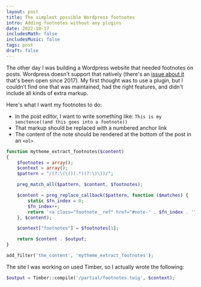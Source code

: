 ```yaml
---
layout: post
title: The simplest possible Wordpress footnotes
intro: Adding footnotes without any plugins
date: 2022-10-17
includesMath: false
includesMusic: false
tags: post
draft: false
---
```


The other day I was building a Wordpress website that needed footnotes on posts. Wordpress doesn't support that natively (there's an [issue about it](https://github.com/WordPress/gutenberg/issues/1890) that's been open since 2017). My first thought was to use a plugin, but I couldn't find one that was maintained, had the right features, and didn't include all kinds of extra markup.

Here's what I want my footnotes to do:

- In the post editor, I want to write something like: `This is my senctence((and this goes into a footnote))`
- That markup should be replaced with a numbered anchor link
- The content of the note should be rendered at the bottom of the post in an `<ol>` 

```php
function mytheme_extract_footnotes($content)
{
	$footnotes = array();
	$context = array();
	$pattern = "/(?:\(\()(.*)(?:\)\))/";

	preg_match_all($pattern, $content, $footnotes);

	$content = preg_replace_callback($pattern, function ($matches) {
		static $fn_index = 0;
		$fn_index++;
		return '<a class="footnote__ref" href="#note-' . $fn_index . '">' . $fn_index . '</a>';
	}, $content);

	$context["footnotes"] = $footnotes[1];

	return $content . $output;
}

add_filter('the_content', 'mytheme_extract_footnotes');
```

The site I was working on used Timber, so I actually wrote the following:

```php
$output = Timber::compile('/partial/footnotes.twig', $context);
```
